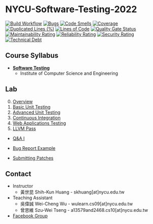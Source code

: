 # NYCU-Software-Testing-2022

[![Build Workflow](https://github.com/t106362512/NYCU-Software-Testing-2022/actions/workflows/build.yml/badge.svg?event=push)](https://github.com/t106362512/NYCU-Software-Testing-2022/actions/workflows/build.yml)
[![Bugs](https://sonarcloud.io/api/project_badges/measure?project=t106362512_NYCU-Software-Testing-2022&metric=bugs)](https://sonarcloud.io/summary/new_code?id=t106362512_NYCU-Software-Testing-2022)
[![Code Smells](https://sonarcloud.io/api/project_badges/measure?project=t106362512_NYCU-Software-Testing-2022&metric=code_smells)](https://sonarcloud.io/summary/new_code?id=t106362512_NYCU-Software-Testing-2022)
[![Coverage](https://sonarcloud.io/api/project_badges/measure?project=t106362512_NYCU-Software-Testing-2022&metric=coverage)](https://sonarcloud.io/summary/new_code?id=t106362512_NYCU-Software-Testing-2022)
[![Duplicated Lines (%)](https://sonarcloud.io/api/project_badges/measure?project=t106362512_NYCU-Software-Testing-2022&metric=duplicated_lines_density)](https://sonarcloud.io/summary/new_code?id=t106362512_NYCU-Software-Testing-2022)
[![Lines of Code](https://sonarcloud.io/api/project_badges/measure?project=t106362512_NYCU-Software-Testing-2022&metric=ncloc)](https://sonarcloud.io/summary/new_code?id=t106362512_NYCU-Software-Testing-2022)
[![Quality Gate Status](https://sonarcloud.io/api/project_badges/measure?project=t106362512_NYCU-Software-Testing-2022&metric=alert_status)](https://sonarcloud.io/summary/new_code?id=t106362512_NYCU-Software-Testing-2022)
[![Maintainability Rating](https://sonarcloud.io/api/project_badges/measure?project=t106362512_NYCU-Software-Testing-2022&metric=sqale_rating)](https://sonarcloud.io/summary/new_code?id=t106362512_NYCU-Software-Testing-2022)
[![Reliability Rating](https://sonarcloud.io/api/project_badges/measure?project=t106362512_NYCU-Software-Testing-2022&metric=reliability_rating)](https://sonarcloud.io/summary/new_code?id=t106362512_NYCU-Software-Testing-2022)
[![Security Rating](https://sonarcloud.io/api/project_badges/measure?project=t106362512_NYCU-Software-Testing-2022&metric=security_rating)](https://sonarcloud.io/summary/new_code?id=t106362512_NYCU-Software-Testing-2022)
[![Technical Debt](https://sonarcloud.io/api/project_badges/measure?project=t106362512_NYCU-Software-Testing-2022&metric=sqale_index)](https://sonarcloud.io/summary/new_code?id=t106362512_NYCU-Software-Testing-2022)

## Course Syllabus

- **[Software Testing](https://timetable.nycu.edu.tw/?r=main/crsoutline&Acy=110&Sem=2&CrsNo=5252)**
  - Institute of Computer Science and Engineering

## Lab

0. [Overview](https://docs.google.com/presentation/d/10VCs6CK5rFEoDUkTcywiYNtI99tl83p6YqJ0nwiX1pw/edit?usp=sharing)
1. [Basic Unit Testing](https://docs.google.com/presentation/d/1Z8DachhAxVFpnsYUW6IKm7Ir0a5qx6y18is1HR0ASCk/edit?usp=sharing)
2. [Advanced Unit Testing](https://docs.google.com/presentation/d/1QhMJmfM4hXTcK89HjMJeo8-72Ur332Btfp0LA_M-9fw/edit?usp=sharing)
3. [Continuous Integration](https://docs.google.com/presentation/d/1kavr_b94-IyxtMzuBwk0GXVF4LNfVq5tNXu-UAHYKls/edit?usp=sharing)
4. [Web Applications Testing](https://docs.google.com/presentation/d/1zNFFUNyyxJcMujhcbosDDZo4W6z7_EC6cjOxyjYACVg/edit?usp=sharing)
5. [LLVM Pass](https://docs.google.com/presentation/d/1el6sU4BIT3MGymi-CHaDVdE1zgJ5EpA9SKI2AesycLk/edit?usp=sharing)

- [Q&A I](https://docs.google.com/presentation/d/1rpDcPlaADQvvo_7HnDXiLcW38KxMVAkngNhRXvCaGQQ/edit?usp=sharing)

- [Bug Report Example](https://docs.google.com/presentation/d/1YbFRvhIHYvh9BztIPHF9n7eGeOBr70XTqPKwqEpgjAQ/edit?usp=sharing)
- [Submitting Patches](https://docs.google.com/presentation/d/1Evi58puo1B8rxpEVat4Os0zX-SIh36PQm3aTgOJAW9M/edit?usp=sharing)

## Contact
- Instructor
   - 黃世昆 Shih-Kun Huang - skhuang[at]nycu.edu.tw
- Teaching Assistant
   - 吳偉誠 Wei-Cheng Wu - wulearn.cs09[at]nycu.edu.tw
   - 曾思維 Szu-Wei Tseng - a13579and2468.cs10[at]nycu.edu.tw
- [Facebook Group](https://www.facebook.com/groups/softwaretesting.nycu)
